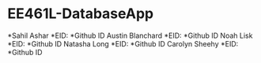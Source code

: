# EE461L-DatabaseApp

*Sahil Ashar
  *EID:
  *Github ID
Austin Blanchard
*EID:
*Github ID
Noah Lisk
*EID:
*Github ID
Natasha Long
*EID:
*Github ID
Carolyn Sheehy
*EID:
*Github ID
